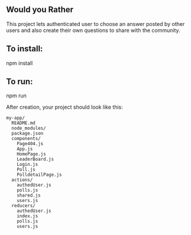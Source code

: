 ## Would you Rather

This project lets authenticated user to choose an answer posted by other users and also create their own questions to share with the community.

## To install:
npm install

## To run:
npm run


After creation, your project should look like this:

```
my-app/
  README.md
  node_modules/
  package.json
  components/
    Page404.js
    App.js
    HomePage.js
    LeaderBoard.js
    Login.js
    Poll.js
    PolldetailPage.js
  actions/
    authedUser.js
    polls.js
    shared.js
    users.js
  reducers/
    authedUser.js
    index.js
    polls.js
    users.js

```


